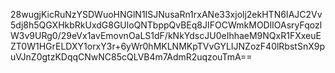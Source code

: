 28wugjKicRuNzYSDWuoHNGlN1ISJNusaRn1rxANe33xjolj2ekHTN6IAJC2Vv5dj8h5QGXHkbRkUxdG8GUloQNTbppQvBEq8JIFOCWmkMODlIOAsryFqozlW3v9URg0/29eVx1avEmovnOaLS1dF/kNkYdscJU0eIhhaeM9NQxR1FXxeuEZT0W1HGrELDXY1orxY3r+6yWr0hMKLNMKpTVvGYLIJNZozF40lRbstSnX9puVJnZ0gtzKDqqCNwNC85cQLVB4m7AdmR2uqzouTmA==